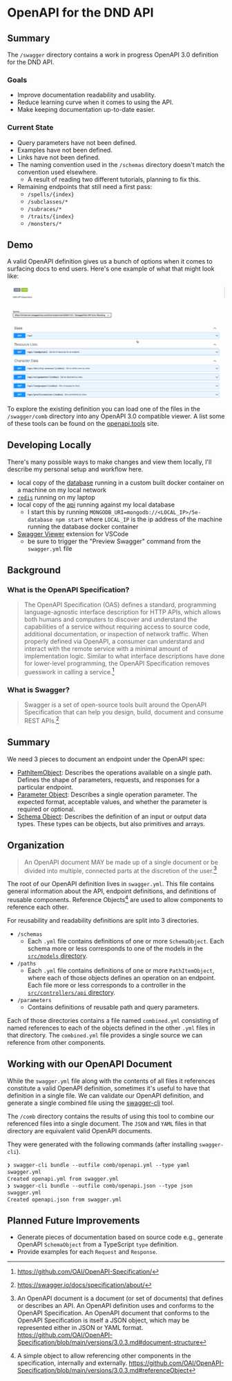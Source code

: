 # OpenAPI for the DND API

## Summary

The `/swagger` directory contains a work in progress OpenAPI 3.0 definition for the DND API.

### Goals

- Improve documentation readability and usability.
- Reduce learning curve when it comes to using the API.
- Make keeping documentation up-to-date easier.

### Current State

- Query parameters have not been defined. 
- Examples have not been defined. 
- Links have not been defined.
- The naming convention used in the `/schemas` directory doesn't match the convention used elsewhere.
    - A result of reading two different tutorials, planning to fix this.
- Remaining endpoints that still need a first pass:
    - `/spells/{index}`
    - `/subclasses/*`
    - `/subraces/*`
    - `/traits/{index}`
    - `/monsters/*`

## Demo

A valid OpenAPI definition gives us a bunch of options when it comes to surfacing docs to end users. Here's one example of what that might look like:

![example!](./assets/oapi2.gif "example")

To explore the existing definition you can load one of the files in the `/swagger/comb` directory into any OpenAPI 3.0 compatible viewer. A list some of these tools can be found on the [openapi.tools](https://openapi.tools/#documentation) site.

## Developing Locally

There's many possible ways to make changes and view them locally, I'll describe my personal setup and workflow here.

- local copy of the [database](https://github.com/5e-bits/5e-database) running in a custom built docker container on a machine on my local network
- [`redis`](https://redis.io/) running on my laptop
- local copy of the [api](https://github.com/5e-bits/5e-srd-api) running against my local database
    - I start this by running `MONGODB_URI=mongodb://<LOCAL_IP>/5e-database npm start` where `LOCAL_IP` is the ip address of the machine running the database docker container
- [Swagger Viewer](https://marketplace.visualstudio.com/items?itemName=Arjun.swagger-viewer) extension for VSCode
    - be sure to trigger the "Preview Swagger" command from the `swagger.yml` file


## Background

### What is the OpenAPI Specification?

>The OpenAPI Specification (OAS) defines a standard, programming language-agnostic interface description for HTTP APIs, which allows both humans and computers to discover and understand the capabilities of a service without requiring access to source code, additional documentation, or inspection of network traffic. When properly defined via OpenAPI, a consumer can understand and interact with the remote service with a minimal amount of implementation logic. Similar to what interface descriptions have done for lower-level programming, the OpenAPI Specification removes guesswork in calling a service.[^openapi]

[^openapi]: https://github.com/OAI/OpenAPI-Specification/

### What is Swagger?

>Swagger is a set of open-source tools built around the OpenAPI Specification that can help you design, build, document and consume REST APIs.[^swagger]

[^swagger]: https://swagger.io/docs/specification/about/

## Summary

We need 3 pieces to document an endpoint under the OpenAPI spec: 
- [PathItemObject][pathobj]: Describes the operations available on a single path. Defines the shape of parameters, requests, and responses for a particular endpoint.
- [Parameter Object][paramobj]: Describes a single operation parameter. The expected format, acceptable values, and whether the parameter is required or optional.
- [Schema Object][schemaobj]: Describes the definition of an input or output data types. These types can be objects, but also primitives and arrays.

[schemaobj]: https://github.com/OAI/OpenAPI-Specification/blob/main/versions/3.0.3.md#schemaObject

[pathobj]: https://github.com/OAI/OpenAPI-Specification/blob/main/versions/3.0.3.md#pathItemObject

[paramobj]: https://github.com/OAI/OpenAPI-Specification/blob/main/versions/3.0.3.md#parameterObject

## Organization

>An OpenAPI document MAY be made up of a single document or be divided into multiple, connected parts at the discretion of the user.[^oas_org]

[^oas_org]: An OpenAPI document is a document (or set of documents) that defines or describes an API. An OpenAPI definition uses and conforms to the OpenAPI Specification. An OpenAPI document that conforms to the OpenAPI Specification is itself a JSON object, which may be represented either in JSON or YAML format. https://github.com/OAI/OpenAPI-Specification/blob/main/versions/3.0.3.md#document-structure

The root of our OpenAPI definition lives in `swagger.yml`. This file contains general information about the API, endpoint definitions, and definitions of reusable components. Reference Objects[^oas_ref] are used to allow components to reference each other.

[^oas_ref]: A simple object to allow referencing other components in the specification, internally and externally. https://github.com/OAI/OpenAPI-Specification/blob/main/versions/3.0.3.md#referenceObject

For reusability and readability definitions are split into 3 directories.
- `/schemas`
    - Each `.yml` file contains definitions of one or more `SchemaObject`. Each schema more or less corresponds to one of the models in the [`src/models` directory](https://github.com/5e-bits/5e-srd-api/tree/main/src/models).
- `/paths`
    - Each `.yml` file contains definitions of one or more `PathItemObject`, where each of those objects defines an operation on an endpoint. Each file more or less corresponds to a controller in the [`src/controllers/api` directory](https://github.com/5e-bits/5e-srd-api/tree/main/src/controllers/api).
- `/parameters`
    - Contains definitions of reusable path and query parameters.

Each of those directories contains a file named `combined.yml` consisting of named references to each of the objects defined in the other `.yml` files in that directory. The `combined.yml` file provides a single source we can reference from other components.

## Working with our OpenAPI Document

While the `swagger.yml` file along with the contents of all files it references constitute a valid OpenAPI definition, sometimes it's useful to have that definition in a single file. We can validate our OpenAPI definition, and generate a single combined file using the [swagger-cli](https://github.com/APIDevTools/swagger-cli) tool. 

The `/comb` directory contains the results of using this tool to combine our referenced files into a single document. The `JSON` and `YAML` files in that directory are equivalent valid OpenAPI documents.

They were generated with the following commands (after installing `swagger-cli`).
```{bash}
❯ swagger-cli bundle --outfile comb/openapi.yml --type yaml swagger.yml
Created openapi.yml from swagger.yml                                                      
❯ swagger-cli bundle --outfile comb/openapi.json --type json swagger.yml                    
Created openapi.json from swagger.yml
```

## Planned Future Improvements

- Generate pieces of documentation based on source code e.g., generate OpenAPI `SchemaObject` from a TypeScript `type` definition.
- Provide examples for each `Request` and `Response`.



